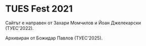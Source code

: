 # TUES Fest 2021

Сайтът е направен от Захари Момчилов и Йоан Джелекарски (ТУЕС'2022).

Архивиран от Божидар Павлов (ТУЕС'2025).